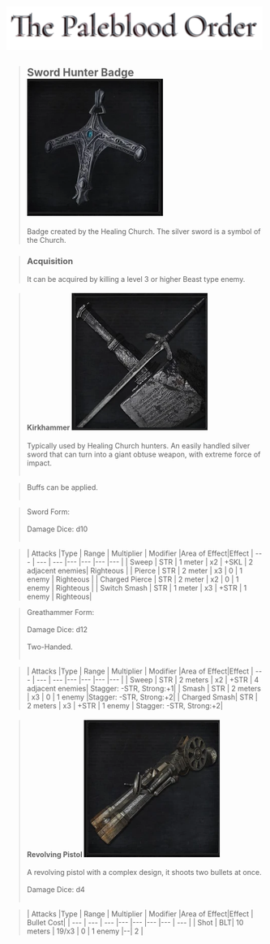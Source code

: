 <link rel="stylesheet" href="../assets/css/weaponspage.css">
<a id= "logo" href="https://fellipepombo.github.io/BloodandBeastsTTRPG/">
  <img src="../assets/images/logo.png">
</a>


>## Sword Hunter Badge ![Sword Hunter Badge](../assets/images/weapons/badges/swordhunter.png)
>Badge created by the Healing Church. The silver sword is a symbol of the Church.

>### Acquisition
>It can be acquired by killing a level 3 or higher Beast type enemy.

>#### Kirkhammer ![Kirkhammer](../assets/images/weapons/swordhunter/kirkhammer.png)
>Typically used by Healing Church hunters. An easily handled silver sword that can turn into a giant obtuse weapon, with extreme force of impact.<br><br>

>Buffs can be applied. <br><br>

>Sword Form: <br><br>
>Damage Dice: d10  <br><br>

>| Attacks |Type  | Range | Multiplier | Modifier |Area of Effect|Effect
| --- | --- | --- |--- |--- |--- |--- |
| Sweep | STR | 1 meter | x2 | +SKL | 2 adjacent enemies| Righteous |
| Pierce | STR | 2 meter | x3 | 0 | 1 enemy | Righteous |
| Charged Pierce | STR | 2 meter | x2 | 0 | 1 enemy | Righteous |
| Switch Smash | STR | 1 meter | x3 | +STR | 1 enemy | Righteous|

>Greathammer Form: <br><br>
>Damage Dice: d12  <br><br>
>Two-Handed. <br><br>

>| Attacks |Type  | Range | Multiplier | Modifier |Area of Effect|Effect
| --- | --- | --- |--- |--- |--- |--- |
| Sweep | STR | 2 meters | x2 | +STR | 4 adjacent enemies| Stagger: -STR, Strong:+1|
| Smash | STR | 2 meters | x3 | 0 | 1 enemy |Stagger: -STR, Strong:+2|
| Charged Smash| STR | 2 meters | x3 | +STR | 1 enemy | Stagger: -STR, Strong:+2|

>#### Revolving Pistol ![Revolving Pistol](../assets/images/weapons/swordhunter/revolvingpistol.png)
>A revolving pistol with a complex design, it shoots two bullets at once. <br><br>
>Damage Dice: d4  <br><br>


>| Attacks |Type  | Range | Multiplier | Modifier |Area of Effect|Effect | Bullet Cost|
| --- | --- | --- |--- |--- |--- |--- | --- |
| Shot | BLT| 10 meters | 19/x3 | 0 | 1 enemy |--| 2 |